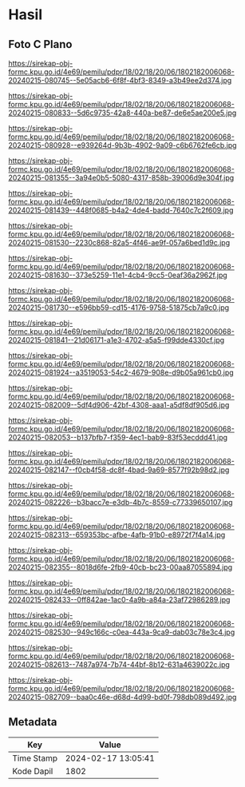 # Hasil

## Foto C Plano

https://sirekap-obj-formc.kpu.go.id/4e69/pemilu/pdpr/18/02/18/20/06/1802182006068-20240215-080745--5e05acb6-6f8f-4bf3-8349-a3b49ee2d374.jpg

https://sirekap-obj-formc.kpu.go.id/4e69/pemilu/pdpr/18/02/18/20/06/1802182006068-20240215-080833--5d6c9735-42a8-440a-be87-de6e5ae200e5.jpg

https://sirekap-obj-formc.kpu.go.id/4e69/pemilu/pdpr/18/02/18/20/06/1802182006068-20240215-080928--e939264d-9b3b-4902-9a09-c6b6762fe6cb.jpg

https://sirekap-obj-formc.kpu.go.id/4e69/pemilu/pdpr/18/02/18/20/06/1802182006068-20240215-081355--3a94e0b5-5080-4317-858b-39006d9e304f.jpg

https://sirekap-obj-formc.kpu.go.id/4e69/pemilu/pdpr/18/02/18/20/06/1802182006068-20240215-081439--448f0685-b4a2-4de4-badd-7640c7c2f609.jpg

https://sirekap-obj-formc.kpu.go.id/4e69/pemilu/pdpr/18/02/18/20/06/1802182006068-20240215-081530--2230c868-82a5-4f46-ae9f-057a6bed1d9c.jpg

https://sirekap-obj-formc.kpu.go.id/4e69/pemilu/pdpr/18/02/18/20/06/1802182006068-20240215-081630--373e5259-11e1-4cb4-9cc5-0eaf36a2962f.jpg

https://sirekap-obj-formc.kpu.go.id/4e69/pemilu/pdpr/18/02/18/20/06/1802182006068-20240215-081730--e596bb59-cd15-4176-9758-51875cb7a9c0.jpg

https://sirekap-obj-formc.kpu.go.id/4e69/pemilu/pdpr/18/02/18/20/06/1802182006068-20240215-081841--21d06171-a1e3-4702-a5a5-f99dde4330cf.jpg

https://sirekap-obj-formc.kpu.go.id/4e69/pemilu/pdpr/18/02/18/20/06/1802182006068-20240215-081924--a3519053-54c2-4679-908e-d9b05a961cb0.jpg

https://sirekap-obj-formc.kpu.go.id/4e69/pemilu/pdpr/18/02/18/20/06/1802182006068-20240215-082009--5df4d906-42bf-4308-aaa1-a5df8df905d6.jpg

https://sirekap-obj-formc.kpu.go.id/4e69/pemilu/pdpr/18/02/18/20/06/1802182006068-20240215-082053--b137bfb7-f359-4ec1-bab9-83f53ecddd41.jpg

https://sirekap-obj-formc.kpu.go.id/4e69/pemilu/pdpr/18/02/18/20/06/1802182006068-20240215-082147--f0cb4f58-dc8f-4bad-9a69-8577f92b98d2.jpg

https://sirekap-obj-formc.kpu.go.id/4e69/pemilu/pdpr/18/02/18/20/06/1802182006068-20240215-082226--b3bacc7e-e3db-4b7c-8559-c77339650107.jpg

https://sirekap-obj-formc.kpu.go.id/4e69/pemilu/pdpr/18/02/18/20/06/1802182006068-20240215-082313--659353bc-afbe-4afb-91b0-e8972f7f4a14.jpg

https://sirekap-obj-formc.kpu.go.id/4e69/pemilu/pdpr/18/02/18/20/06/1802182006068-20240215-082355--8018d6fe-2fb9-40cb-bc23-00aa87055894.jpg

https://sirekap-obj-formc.kpu.go.id/4e69/pemilu/pdpr/18/02/18/20/06/1802182006068-20240215-082433--0ff842ae-1ac0-4a9b-a84a-23af72986289.jpg

https://sirekap-obj-formc.kpu.go.id/4e69/pemilu/pdpr/18/02/18/20/06/1802182006068-20240215-082530--949c166c-c0ea-443a-9ca9-dab03c78e3c4.jpg

https://sirekap-obj-formc.kpu.go.id/4e69/pemilu/pdpr/18/02/18/20/06/1802182006068-20240215-082613--7487a974-7b74-44bf-8b12-631a4639022c.jpg

https://sirekap-obj-formc.kpu.go.id/4e69/pemilu/pdpr/18/02/18/20/06/1802182006068-20240215-082709--baa0c46e-d68d-4d99-bd0f-798db089d492.jpg


## Metadata

| Key        | Value               |
| ---------- | ------------------- |
| Time Stamp | 2024-02-17 13:05:41 |
| Kode Dapil | 1802                |



